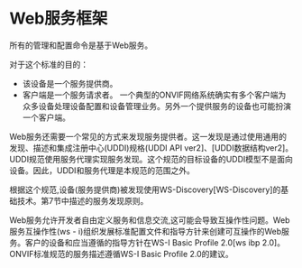 # Web服务框架

所有的管理和配置命令是基于Web服务。

对于这个标准的目的：
 * 该设备是一个服务提供商。
 * 客户端是一个服务请求者。
一个典型的ONVIF网络系统确实有多个客户端为众多设备处理设备配置和设备管理业务。另外一个提供服务的设备也可能扮演一个客户端。

Web服务还需要一个常见的方式来发现服务提供者。这一发现是通过使用通用的发现、描述和集成注册中心(UDDI)规格(UDDI API ver2]、[UDDI数据结构ver2]。UDDI规范使用服务代理实现服务发现。这个规范的目标设备的UDDI模型不是面向设备。因此，UDDI和服务代理是本规范的范围之外。

根据这个规范,设备(服务提供商)被发现使用WS-Discovery[WS-Discovery]的基础技术。第7节中描述的服务发现原则。

Web服务允许开发者自由定义服务和信息交流,这可能会导致互操作性问题。Web服务互操作性(ws - i)组织发展标准配置文件和指导方针来创建可互操作的Web服务。客户的设备和应当遵循的指导方针在WS-I Basic Profile 2.0[ws ibp 2.0]。ONVIF标准规范的服务描述遵循WS-I Basic Profile 2.0的建议。

